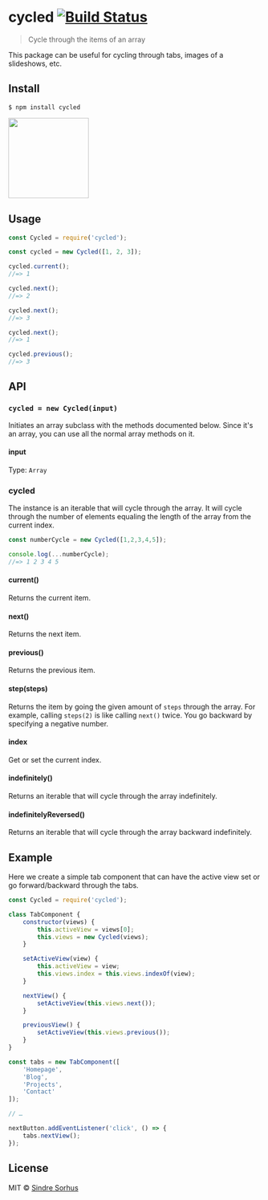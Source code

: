 # cycled [![Build Status](https://travis-ci.org/sindresorhus/cycled.svg?branch=master)](https://travis-ci.org/sindresorhus/cycled)

> Cycle through the items of an array

This package can be useful for cycling through tabs, images of a slideshows, etc.


## Install

```
$ npm install cycled
```

<a href="https://www.patreon.com/sindresorhus">
	<img src="https://c5.patreon.com/external/logo/become_a_patron_button@2x.png" width="160">
</a>


## Usage

```js
const Cycled = require('cycled');

const cycled = new Cycled([1, 2, 3]);

cycled.current();
//=> 1

cycled.next();
//=> 2

cycled.next();
//=> 3

cycled.next();
//=> 1

cycled.previous();
//=> 3
```


## API

### `cycled = new Cycled(input)`

Initiates an array subclass with the methods documented below. Since it's an array, you can use all the normal array methods on it.

#### input

Type: `Array`

### cycled

The instance is an iterable that will cycle through the array. It will cycle through the number of elements equaling the length of the array from the current index.

```js
const numberCycle = new Cycled([1,2,3,4,5]);

console.log(...numberCycle);
//=> 1 2 3 4 5
```

#### current()

Returns the current item.

#### next()

Returns the next item.

#### previous()

Returns the previous item.

#### step(steps)

Returns the item by going the given amount of `steps` through the array. For example, calling `steps(2)` is like calling `next()` twice. You go backward by specifying a negative number.

#### index

Get or set the current index.

#### indefinitely()

Returns an iterable that will cycle through the array indefinitely.

#### indefinitelyReversed()

Returns an iterable that will cycle through the array backward indefinitely.


## Example

Here we create a simple tab component that can have the active view set or go forward/backward through the tabs.

```js
const Cycled = require('cycled');

class TabComponent {
	constructor(views) {
		this.activeView = views[0];
		this.views = new Cycled(views);
	}

	setActiveView(view) {
		this.activeView = view;
		this.views.index = this.views.indexOf(view);
	}

	nextView() {
		setActiveView(this.views.next());
	}

	previousView() {
		setActiveView(this.views.previous());
	}
}

const tabs = new TabComponent([
	'Homepage',
	'Blog',
	'Projects',
	'Contact'
]);

// …

nextButton.addEventListener('click', () => {
	tabs.nextView();
});
```


## License

MIT © [Sindre Sorhus](https://sindresorhus.com)
